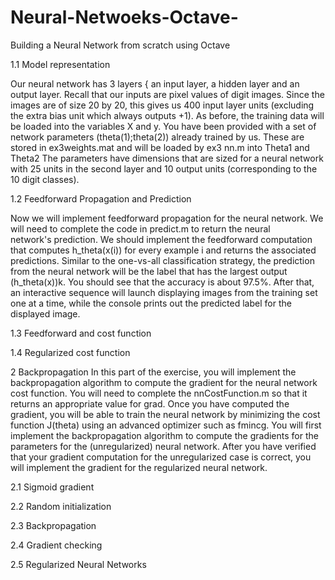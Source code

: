 # Neural-Netwoeks-Octave-
Building a Neural Network from scratch using Octave

1.1 Model representation
 
 Our neural network has 3 layers { an input layer, a hidden layer and an output layer. Recall that our inputs are pixel values of digit images.
 Since the images are of size 20 by 20, this gives us 400 input layer units (excluding the extra bias unit which always outputs +1). As before,
 the training data will be loaded into the variables X and y. You have been provided with a set of network parameters (theta(1);theta(2))
 already trained by us. These are stored in ex3weights.mat and will be loaded by ex3 nn.m into Theta1 and Theta2 The parameters have dimensions 
 that are sized for a neural network with 25 units in the second layer and 10 output units (corresponding to the 10 digit classes).
 
1.2 Feedforward Propagation and Prediction
 
 Now we will implement feedforward propagation for the neural network. We will need to complete the code in predict.m to return the neural  
 network's prediction. We should implement the feedforward computation that computes h_theta(x(i)) for every example i and returns the associated 
 predictions. Similar to the one-vs-all classification strategy, the prediction from the neural network will be the label that has the largest 
 output (h_theta(x))k. 
 You should see that the accuracy is about 97.5%. After that, an interactive sequence will launch displaying images from the training set one at a 
 time, while the console prints out the predicted label for the displayed image. 
 
1.3 Feedforward and cost function
 
1.4 Regularized cost function

2 Backpropagation
  In this part of the exercise, you will implement the backpropagation algorithm to compute the gradient for the neural network cost function. You
  will need to complete the nnCostFunction.m so that it returns an appropriate value for grad. Once you have computed the gradient, you will be 
  able to train the neural network by minimizing the cost function J(theta) using an advanced optimizer such as fmincg.
  You will first implement the backpropagation algorithm to compute the gradients for the parameters for the (unregularized) neural network. After
  you have verified that your gradient computation for the unregularized case is correct, you will implement the gradient for the regularized
  neural network.
  
2.1 Sigmoid gradient

2.2 Random initialization

2.3 Backpropagation

2.4 Gradient checking

2.5 Regularized Neural Networks
